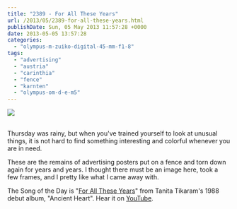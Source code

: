 ```yaml
---
title: "2389 - For All These Years"
url: /2013/05/2389-for-all-these-years.html
publishDate: Sun, 05 May 2013 11:57:28 +0000
date: 2013-05-05 13:57:28
categories: 
  - "olympus-m-zuiko-digital-45-mm-f1-8"
tags: 
  - "advertising"
  - "austria"
  - "carinthia"
  - "fence"
  - "karnten"
  - "olympus-om-d-e-m5"
---
```

<div class="container">
<div class="center"><a target="_blank" href="https://d25zfm9zpd7gm5.cloudfront.net/1200x1200/2013/20130502_104027_lr.jpg"><img src="https://d25zfm9zpd7gm5.cloudfront.net/0600x0600/2013/20130502_104027_lr.jpg" /></a></div>
</div>
<br />

Thursday was rainy, but when you've trained yourself to look at unusual things, it is not hard to find something interesting and colorful whenever you are in need. 

 These are the remains of advertising posters put on a fence and torn down again for years and years. I thought there must be an image here, took a few frames, and I pretty like what I came away with.

The Song of the Day is "<a href="http://www.lyricsmode.com/lyrics/t/tanita_tikaram/for_all_these_years.html" target="_blank">For All These Years</a>" from Tanita Tikaram's 1988 debut album, "Ancient Heart". Hear it on <a href="http://www.youtube.com/watch?v=FIs5dJiee0E" target="_blank">YouTube</a>.
